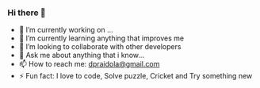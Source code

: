 ### Hi there 👋

<!--
**devi5040/devi5040** is a ✨ _special_ ✨ repository because its `README.md` (this file) appears on your GitHub profile.

Here are some ideas to get you started:--->

- 🔭 I’m currently working on ...
- 🌱 I’m currently learning anything that improves me
- 👯 I’m looking to collaborate with other developers
- 💬 Ask me about anything that i know...
- 📫 How to reach me: dpraidola@gmail.com
- ⚡ Fun fact: I love to code, Solve puzzle, Cricket and Try something new
